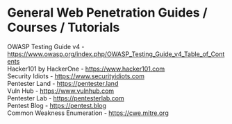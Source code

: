 # General Web Penetration Guides / Courses / Tutorials
OWASP Testing Guide v4 - https://www.owasp.org/index.php/OWASP_Testing_Guide_v4_Table_of_Contents<br>
Hacker101 by HackerOne - https://www.hacker101.com<br>
Security Idiots - https://www.securityidiots.com<br>
Pentester Land - https://pentester.land<br>
Vuln Hub - https://www.vulnhub.com<br>
Pentester Lab - https://pentesterlab.com<br>
Pentest Blog - https://pentest.blog<br>
Common Weakness Enumeration - https://cwe.mitre.org<br>
